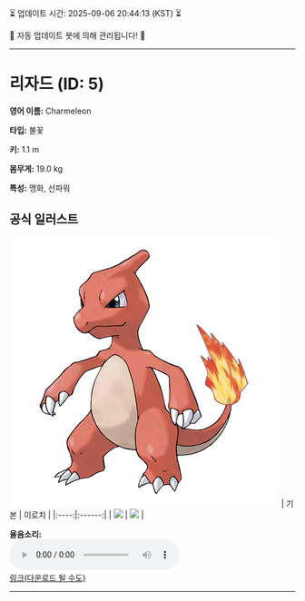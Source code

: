 
⏳ 업데이트 시간: 2025-09-06 20:44:13 (KST) ⏳

🤖 자동 업데이트 봇에 의해 관리됩니다! 🤖

---

# 리자드 (ID: 5)
**영어 이름:** Charmeleon

**타입:** 불꽃

**키:** 1.1 m

**몸무게:** 19.0 kg

**특성:** 맹화, 선파워

## 공식 일러스트
![](https://raw.githubusercontent.com/PokeAPI/sprites/master/sprites/pokemon/other/official-artwork/5.png)
| 기본 | 이로치 |
|:----:|:------:|
| <img src="http://play.pokemonshowdown.com/sprites/ani/charmeleon.gif" width="200"> | <img src="http://play.pokemonshowdown.com/sprites/ani-shiny/charmeleon.gif" width="200"> |

**울음소리:**<br><audio controls src="https://raw.githubusercontent.com/PokeAPI/cries/main/cries/pokemon/latest/5.ogg"></audio><br> [링크(다운로드 될 수도)](https://raw.githubusercontent.com/PokeAPI/cries/main/cries/pokemon/latest/5.ogg)


---
